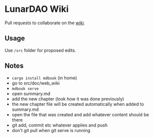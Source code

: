 # LunarDAO Wiki

Pull requests to collaborate on the [wiki](https://wiki.lunardao.net).

## Usage

Use `/src` folder for proposed edits.

## Notes

- `cargo install mdbook` (in home)
- go to src/doc/web_wiki
- `mdbook serve`
- open summary.md
- add the new chapter (look how it was done previously)
- the new chapter file will be created automatically when added to summary.md
- open the file that was created and add whatever content should be there
- git add, commit etc whatever applies and push
- don't git pull when git serve is running
